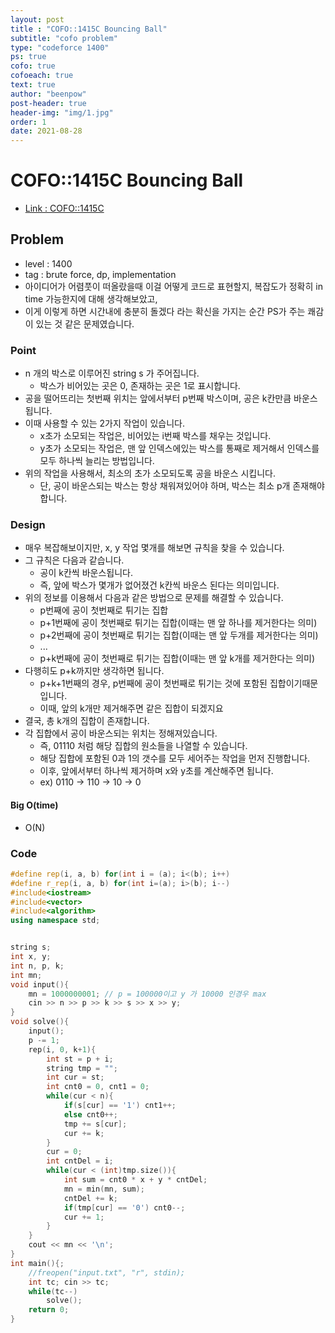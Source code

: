```yaml
---
layout: post
title : "COFO::1415C Bouncing Ball"
subtitle: "cofo problem"
type: "codeforce 1400"
ps: true
cofo: true
cofoeach: true
text: true
author: "beenpow"
post-header: true
header-img: "img/1.jpg"
order: 1
date: 2021-08-28
---
```

# COFO::1415C Bouncing Ball
- [Link : COFO::1415C](https://codeforces.com/problemset/problem/1415/C)

## Problem 

- level : 1400
- tag : brute force, dp, implementation
- 아이디어가 어렴풋이 떠올랐을때 이걸 어떻게 코드로 표현할지, 복잡도가 정확히 in time 가능한지에 대해 생각해보았고,
- 이게 이렇게 하면 시간내에 충분히 돌겠다 라는 확신을 가지는 순간 PS가 주는 쾌감이 있는 것 같은 문제였습니다.

### Point
- n 개의 박스로 이루어진 string s 가 주어집니다.
  - 박스가 비어있는 곳은 0, 존재하는 곳은 1로 표시합니다.
- 공을 떨어뜨리는 첫번째 위치는 앞에서부터 p번째 박스이며, 공은 k칸만큼 바운스됩니다.
- 이때 사용할 수 있는 2가지 작업이 있습니다.
  - x초가 소모되는 작업은, 비어있는 i번째 박스를 채우는 것입니다.
  - y초가 소모되는 작업은, 맨 앞 인덱스에있는 박스를 통째로 제거해서 인덱스를 모두 하나씩 늘리는 방법입니다.
- 위의 작업을 사용해서, 최소의 초가 소모되도록 공을 바운스 시킵니다.
  - 단, 공이 바운스되는 박스는 항상 채워져있어야 하며, 박스는 최소 p개 존재해야합니다.

### Design
- 매우 복잡해보이지만, x, y 작업 몇개를 해보면 규칙을 찾을 수 있습니다.
- 그 규칙은 다음과 같습니다.
  - 공이 k칸씩 바운스됩니다.
  - 즉, 앞에 박스가 몇개가 없어졌건 k칸씩 바운스 된다는 의미입니다.
- 위의 정보를 이용해서 다음과 같은 방법으로 문제를 해결할 수 있습니다.
  - p번째에 공이 첫번째로 튀기는 집합
  - p+1번째에 공이 첫번째로 튀기는 집합(이때는 맨 앞 하나를 제거한다는 의미)
  - p+2번째에 공이 첫번째로 튀기는 집합(이때는 맨 앞 두개를 제거한다는 의미)
  - ...
  - p+k번째에 공이 첫번째로 튀기는 집합(이때는 맨 앞 k개를 제거한다는 의미)
- 다행히도 p+k까지만 생각하면 됩니다.
  - p+k+1번째의 경우, p번째에 공이 첫번째로 튀기는 것에 포함된 집합이기때문입니다.
  - 이때, 앞의 k개만 제거해주면 같은 집합이 되겠지요
- 결국, 총 k개의 집합이 존재합니다.
- 각 집합에서 공이 바운스되는 위치는 정해져있습니다.
  - 즉, 01110 처럼 해당 집합의 원소들을 나열할 수 있습니다.
  - 해당 집합에 포함된 0과 1의 갯수를 모두 세어주는 작업을 먼저 진행합니다.
  - 이후, 앞에서부터 하나씩 제거하며 x와 y초를 계산해주면 됩니다.
  - ex) 0110 -> 110 -> 10 -> 0

#### Big O(time)
- O(N)

### Code

```cpp
#define rep(i, a, b) for(int i = (a); i<(b); i++)
#define r_rep(i, a, b) for(int i=(a); i>(b); i--)
#include<iostream>
#include<vector>
#include<algorithm>
using namespace std;


string s;
int x, y;
int n, p, k;
int mn;
void input(){
    mn = 1000000001; // p = 100000이고 y 가 10000 인경우 max
    cin >> n >> p >> k >> s >> x >> y;
}
void solve(){
    input();
    p -= 1;
    rep(i, 0, k+1){
        int st = p + i;
        string tmp = "";
        int cur = st;
        int cnt0 = 0, cnt1 = 0;
        while(cur < n){
            if(s[cur] == '1') cnt1++;
            else cnt0++;
            tmp += s[cur];
            cur += k;
        }
        cur = 0;
        int cntDel = i;
        while(cur < (int)tmp.size()){
            int sum = cnt0 * x + y * cntDel;
            mn = min(mn, sum);
            cntDel += k;
            if(tmp[cur] == '0') cnt0--;
            cur += 1;
        }
    }
    cout << mn << '\n';
}
int main(){;
    //freopen("input.txt", "r", stdin);
    int tc; cin >> tc;
    while(tc--)
        solve();
    return 0;
}
```
